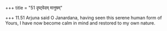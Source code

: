 +++
title = "51 दृष्ट्वेदम् मानुषम्"

+++
11.51 Arjuna said O Janardana, having seen this serene human form of
Yours, I have now become calm in mind and restored to my own nature.
